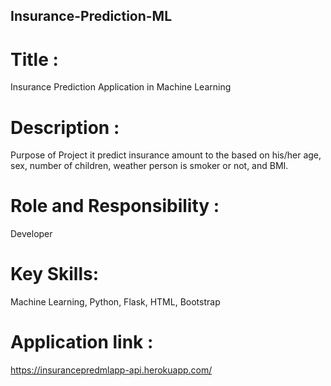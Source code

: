 ## Insurance-Prediction-ML


# Title : 
Insurance Prediction Application in Machine Learning 
# Description : 
Purpose of Project it predict insurance amount to the based on
his/her age, sex, number of children, weather person is smoker or not, and BMI.
# Role and Responsibility : 
Developer
# Key Skills: 
Machine Learning, Python, Flask, HTML, Bootstrap
# Application link  : 
https://insurancepredmlapp-api.herokuapp.com/
